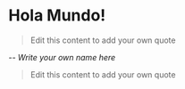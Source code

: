 <html>
  <h1>Hola Mundo!</h1>
  <blockquote contenteditable="true" id=prueba>
    <p>Edit this content to add your own quote</p>
  </blockquote>

  <cite contenteditable="true">-- Write your own name here</cite>

  <blockquote contenteditable="true" id=prueba>
    <p>Edit this content to add your own quote</p>
  </blockquote>


</html>
